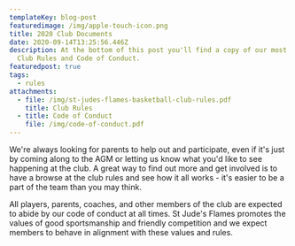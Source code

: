 ```yaml
---
templateKey: blog-post
featuredimage: /img/apple-touch-icon.png
title: 2020 Club Documents
date: 2020-09-14T13:25:56.446Z
description: At the bottom of this post you'll find a copy of our most recent
  Club Rules and Code of Conduct.
featuredpost: true
tags:
  - rules
attachments:
  - file: /img/st-judes-flames-basketball-club-rules.pdf
    title: Club Rules
  - title: Code of Conduct
    file: /img/code-of-conduct.pdf
---
```

We're always looking for parents to help out and participate, even if it's just by coming along to the AGM or letting us know what you'd like to see happening at the club. A great way to find out more and get involved is to have a browse at the club rules and see how it all works - it's easier to be a part of the team than you may think.

All players, parents, coaches, and other members of the club are expected to abide by our code of conduct at all times. St Jude's Flames promotes the values of good sportsmanship and friendly competition and we expect members to behave in alignment with these values and rules.